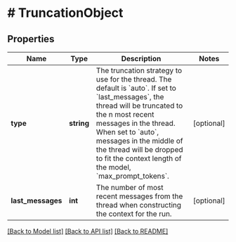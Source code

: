 # # TruncationObject

## Properties

Name | Type | Description | Notes
------------ | ------------- | ------------- | -------------
**type** | **string** | The truncation strategy to use for the thread. The default is &#x60;auto&#x60;. If set to &#x60;last_messages&#x60;, the thread will be truncated to the n most recent messages in the thread. When set to &#x60;auto&#x60;, messages in the middle of the thread will be dropped to fit the context length of the model, &#x60;max_prompt_tokens&#x60;. | [optional]
**last_messages** | **int** | The number of most recent messages from the thread when constructing the context for the run. | [optional]

[[Back to Model list]](../../README.md#models) [[Back to API list]](../../README.md#endpoints) [[Back to README]](../../README.md)
